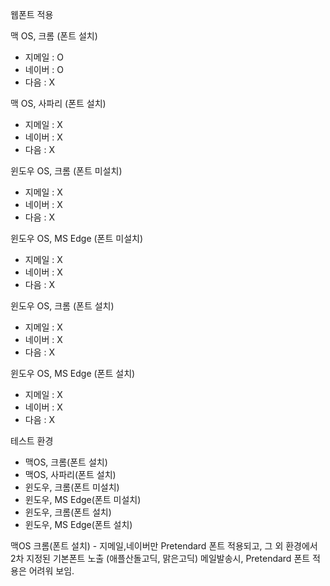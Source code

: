웹폰트 적용

맥 OS, 크롬 (폰트 설치)
- 지메일 : O
- 네이버 : O
- 다음 : X

맥 OS, 사파리 (폰트 설치)
- 지메일 : X
- 네이버 : X
- 다음 : X

윈도우 OS, 크롬 (폰트 미설치)
- 지메일 : X
- 네이버 : X
- 다음 : X

윈도우 OS, MS Edge (폰트 미설치)
- 지메일 : X
- 네이버 : X
- 다음 : X

윈도우 OS, 크롬 (폰트 설치)
- 지메일 : X
- 네이버 : X
- 다음 : X

윈도우 OS, MS Edge (폰트 설치)
- 지메일 : X
- 네이버 : X
- 다음 : X



테스트 환경
- 맥OS, 크롬(폰트 설치)
- 맥OS, 사파리(폰트 설치)
- 윈도우, 크롬(폰트 미설치)
- 윈도우, MS Edge(폰트 미설치)
- 윈도우, 크롬(폰트 설치)
- 윈도우, MS Edge(폰트 설치)

맥OS 크롬(폰트 설치) - 지메일,네이버만 Pretendard 폰트 적용되고, 그 외 환경에서 2차 지정된 기본폰트 노출 (애플산돌고딕, 맑은고딕)
메일발송시, Pretendard 폰트 적용은 어려워 보임.